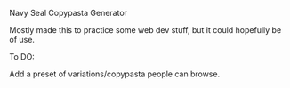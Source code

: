 Navy Seal Copypasta Generator

Mostly made this to practice some web dev stuff, but it could hopefully be of use.

To DO: 

Add a preset of variations/copypasta people can browse. 

